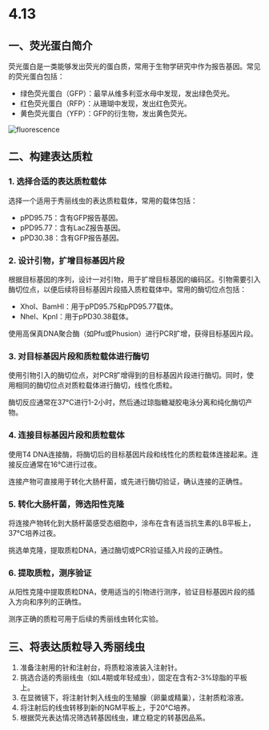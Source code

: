# 4.13

## 一、荧光蛋白简介

荧光蛋白是一类能够发出荧光的蛋白质，常用于生物学研究中作为报告基因。常见的荧光蛋白包括：

- 绿色荧光蛋白（GFP）：最早从维多利亚水母中发现，发出绿色荧光。
- 红色荧光蛋白（RFP）：从珊瑚中发现，发出红色荧光。
- 黄色荧光蛋白（YFP）：GFP的衍生物，发出黄色荧光。

![fluorescence](https://cdn.jerryz.com.cn/gh/YangguangZhou/picx-images-hosting@master/fluorescence.jpg)

## 二、构建表达质粒

### 1. 选择合适的表达质粒载体

选择一个适用于秀丽线虫的表达质粒载体，常用的载体包括：

- pPD95.75：含有GFP报告基因。
- pPD95.77：含有LacZ报告基因。
- pPD30.38：含有GFP报告基因。

### 2. 设计引物，扩增目标基因片段

根据目标基因的序列，设计一对引物，用于扩增目标基因的编码区。引物需要引入酶切位点，以便后续将目标基因片段插入质粒载体中。常用的酶切位点包括：

- XhoI、BamHI：用于pPD95.75和pPD95.77载体。
- NheI、KpnI：用于pPD30.38载体。

使用高保真DNA聚合酶（如Pfu或Phusion）进行PCR扩增，获得目标基因片段。

### 3. 对目标基因片段和质粒载体进行酶切

使用引物引入的酶切位点，对PCR扩增得到的目标基因片段进行酶切。同时，使用相同的酶切位点对质粒载体进行酶切，线性化质粒。

酶切反应通常在37°C进行1-2小时，然后通过琼脂糖凝胶电泳分离和纯化酶切产物。

### 4. 连接目标基因片段和质粒载体

使用T4 DNA连接酶，将酶切后的目标基因片段和线性化的质粒载体连接起来。连接反应通常在16°C进行过夜。

连接产物可直接用于转化大肠杆菌，或先进行酶切验证，确认连接的正确性。

### 5. 转化大肠杆菌，筛选阳性克隆

将连接产物转化到大肠杆菌感受态细胞中，涂布在含有适当抗生素的LB平板上，37°C培养过夜。

挑选单克隆，提取质粒DNA，通过酶切或PCR验证插入片段的正确性。

### 6. 提取质粒，测序验证

从阳性克隆中提取质粒DNA，使用适当的引物进行测序，验证目标基因片段的插入方向和序列的正确性。

测序正确的质粒可用于后续的秀丽线虫转化实验。

## 三、将表达质粒导入秀丽线虫

1. 准备注射用的针和注射台，将质粒溶液装入注射针。
2. 挑选合适的秀丽线虫（如L4期或年轻成虫），固定在含有2-3%琼脂的平板上。
3. 在显微镜下，将注射针刺入线虫的生殖腺（卵巢或精巢），注射质粒溶液。
4. 将注射后的线虫转移到新的NGM平板上，于20°C培养。
5. 根据荧光表达情况筛选转基因线虫，建立稳定的转基因品系。